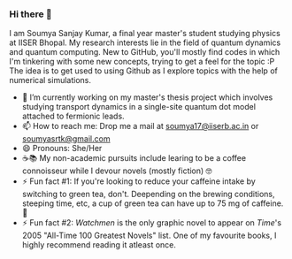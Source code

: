### Hi there 👋
I am Soumya Sanjay Kumar, a final year master's student studying physics at IISER Bhopal. My research interests lie in the field of quantum dynamics and quantum computing. New to GitHub, you'll mostly find codes in which I'm tinkering with some new concepts, trying to get a feel for the topic :P The idea is to get used to using Github as I explore topics with the help of numerical simulations.

<!-- 
**soumyasrtk/soumyasrtk** is a ✨ _special_ ✨ repository because its `README.md` (this file) appears on your GitHub profile.

Here are some ideas to get you started:
 -->
 
- 🔭 I’m currently working on my master's thesis project which involves studying transport dynamics in a single-site quantum dot model attached to fermionic leads.
- 📫 How to reach me: Drop me a mail at soumya17@iiserb.ac.in or soumyasrtk@gmail.com 
- 😄 Pronouns: She/Her
- ☕📚 My non-academic pursuits include learing to be a coffee connoisseur while I devour novels (mostly fiction) 🤓
- ⚡ Fun fact #1: If you're looking to reduce your caffeine intake by switching to green tea, don't. Deepending on the brewing conditions, steeping time, etc, a cup of green tea can have up to 75 mg of caffeine. 🍵
- ⚡ Fun fact #2: _Watchmen_ is the only graphic novel to appear on _Time_'s 2005 "All-Time 100 Greatest Novels" list. One of my favourite books, I highly recommend reading it atleast once. 


